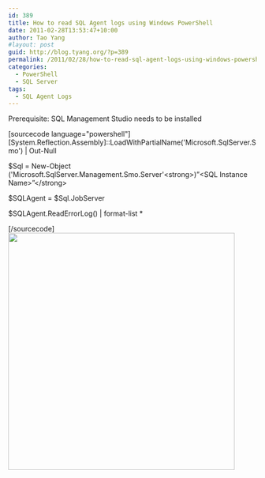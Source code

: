 ```yaml
---
id: 389
title: How to read SQL Agent logs using Windows PowerShell
date: 2011-02-28T13:53:47+10:00
author: Tao Yang
#layout: post
guid: http://blog.tyang.org/?p=389
permalink: /2011/02/28/how-to-read-sql-agent-logs-using-windows-powershell/
categories:
  - PowerShell
  - SQL Server
tags:
  - SQL Agent Logs
---
```

Prerequisite: SQL Management Studio needs to be installed
<div id="_mcePaste">[sourcecode language="powershell"]
[System.Reflection.Assembly]::LoadWithPartialName('Microsoft.SqlServer.Smo') | Out-Null

$Sql = New-Object ('Microsoft.SqlServer.Management.Smo.Server'&lt;strong&gt;)”&lt;SQL Instance Name&gt;”&lt;/strong&gt;

$SQLAgent = $Sql.JobServer

$SQLAgent.ReadErrorLog() | format-list *

[/sourcecode]
<a href="http://blog.tyang.org/wp-content/uploads/2011/03/image4.png"><img class="alignleft size-full wp-image-396" title="image4" src="http://blog.tyang.org/wp-content/uploads/2011/03/image4.png" alt="" width="459" height="480" /></a></pre>
&nbsp;

</div>